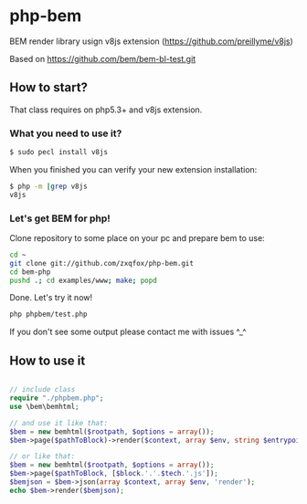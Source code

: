 php-bem
=======

BEM render library usign v8js extension (https://github.com/preillyme/v8js)

Based on https://github.com/bem/bem-bl-test.git



How to start?
-------------

That class requires on php5.3+ and v8js extension.

### What you need to use it?
```bash
$ sudo pecl install v8js
```

When you finished you can verify your new extension installation:
```bash
$ php -m |grep v8js
v8js
```

### Let's get BEM for php!

Clone repository to some place on your pc and prepare bem to use:
```bash
cd ~
git clone git://github.com/zxqfox/php-bem.git
cd bem-php
pushd .; cd examples/www; make; popd
```

Done. Let's try it now!
```bash
php phpbem/test.php
```

If you don't see some output please contact me with issues ^_^


How to use it
-------------

```php

// include class
require "./phpbem.php";
use \bem\bemhtml;

// and use it like that:
$bem = new bemhtml($rootpath, $options = array());
$bem->page($pathToBlock)->render($context, array $env, string $entrypoint = 'render', $json = false);

// or like that:
$bem = new bemhtml($rootpath, $options = array());
$bem->page($pathToBlock, [$block.'.'.$tech.'.js']);
$bemjson = $bem->json(array $context, array $env, 'render');
echo $bem->render($bemjson);
```
